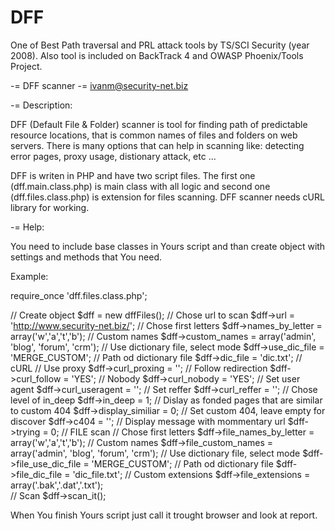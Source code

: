 # DFF
One of  Best Path traversal and PRL attack tools  by TS/SCI Security (year 2008). Also tool is included on BackTrack 4 and OWASP Phoenix/Tools Project.

-= DFF scanner
-= ivanm@security-net.biz


-= Description:

DFF (Default File & Folder) scanner is tool for finding path of predictable resource 
locations, that is common names of files and folders on web servers.
There is many options that can help in scanning like: detecting error pages, proxy 
usage, distionary attack, etc ...

DFF is writen in PHP and have two script files. The first one (dff.main.class.php) 
is main class with all logic and second one (dff.files.class.php) is extension
for files scanning. DFF scanner needs cURL library for working.


-= Help:

You need to include base classes in Yours script and than create object with
settings and methods that You need.

Example:

require_once 'dff.files.class.php';

// Create object
$dff = new dffFiles();
// Chose url to scan
$dff->url = 'http://www.security-net.biz/';
// Chose first letters
$dff->names_by_letter = array('w','a','t','b');
// Custom names
$dff->custom_names = array('admin', 'blog', 'forum', 'crm');
// Use dictionary file, select mode
$dff->use_dic_file = 'MERGE_CUSTOM';
// Path od dictionary file
$dff->dic_file = 'dic.txt';
// cURL
    // Use proxy
    $dff->curl_proxing = '';
    // Follow redirection
	$dff->curl_follow = 'YES';
	// Nobody
	$dff->curl_nobody = 'YES';
    // Set user agent
	$dff->curl_useragent = '';
	// Set reffer
	$dff->curl_reffer = '';
// Chose level of in_deep
$dff->in_deep = 1;
// Dislay as fonded pages that are similar to custom 404
$dff->display_similiar = 0;
// Set custom 404, leave empty for discover
$dff->c404 = '';
// Display message with mommentary url
$dff->trying = 0;
// FILE scan
    // Chose first letters
    $dff->file_names_by_letter = array('w','a','t','b');
    // Custom names
    $dff->file_custom_names = array('admin', 'blog', 'forum', 'crm');
    // Use dictionary file, select mode
    $dff->file_use_dic_file = 'MERGE_CUSTOM';
    // Path od dictionary file
    $dff->file_dic_file = 'dic_file.txt';
// Custom extensions
$dff->file_extensions = array('.bak','.dat','.txt');    
// Scan
$dff->scan_it();


When You finish Yours script just call it trought browser and look at report.
